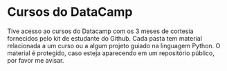 # Cursos do DataCamp

Tive acesso ao cursos do Datacamp com os 3 meses de cortesia fornecidos pelo kit de estudante do Github. Cada pasta tem material relacionada a um curso ou a algum projeto guiado na linguagem Python.
O material é protegido, caso esteja aparecendo em um repositório público, por favor me avisar.
